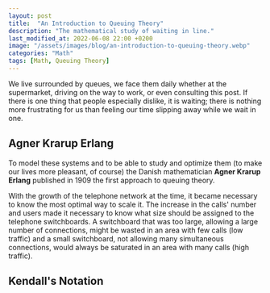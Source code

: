 ```yaml
---
layout: post
title:  "An Introduction to Queuing Theory"
description: "The mathematical study of waiting in line."
last_modified_at: 2022-06-08 22:00 +0200
image: "/assets/images/blog/an-introduction-to-queuing-theory.webp"
categories: "Math"
tags: [Math, Queuing Theory]
---
```


We live surrounded by queues, we face them daily whether at the supermarket, driving on the way to work, or even consulting this post. If there is one thing that people especially dislike, it is waiting; there is nothing more frustrating for us than feeling our time slipping away while we wait in one.

## Agner Krarup Erlang

To model these systems and to be able to study and optimize them (to make our lives more pleasant, of course) the Danish mathematician **Agner Krarup Erlang** published in 1909 the first approach to queuing theory.

With the growth of the telephone network at the time, it became necessary to know the most optimal way to scale it. The increase in the calls' number and users made it necessary to know what size should be assigned to the telephone switchboards. A switchboard that was too large, allowing a large number of connections, might be wasted in an area with few calls (low traffic) and a small switchboard, not allowing many simultaneous connections, would always be saturated in an area with many calls (high traffic).

## Kendall's Notation
